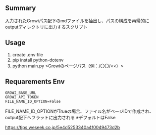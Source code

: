 ## Summary
入力されたGrowiパス配下のmdファイルを抽出し、パスの構成を再帰的にoutputディレクトリに出力するスクリプト

## Usage
1. create .env file
1. pip install python-dotenv
1. python main.py <Growiのページパス（例：/〇〇/××）>

## Requarements Env
```
GROWI_BASE_URL
GROWI_API_TOKEN
FILE_NAME_ID_OPTION=False
```
FILE_NAME_ID_OPTIONがTrueの場合、ファイル名がページIDで作成され、output配下へフラットに出力される
※デフォルトはFalse

https://tips.weseek.co.jp/5e4d5253340a4f0049473d2b
